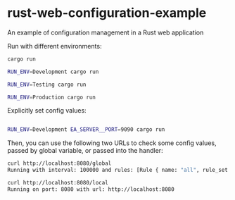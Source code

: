 # rust-web-configuration-example

An example of configuration management in a Rust web application

Run with different environments:

```bash
cargo run

RUN_ENV=Development cargo run

RUN_ENV=Testing cargo run

RUN_ENV=Production cargo run
```

Explicitly set config values:

```bash

RUN_ENV=Development EA_SERVER__PORT=9090 cargo run
```

Then, you can use the following two URLs to check some config values, passed by global variable, or passed into the handler:

```bash
curl http://localhost:8080/global
Running with interval: 100000 and rules: [Rule { name: "all", rule_set: [">5", "<100"] }, Rule { name: "none", rule_set: [] }]

curl http://localhost:8080/local
Running on port: 8080 with url: http://localhost:8080
```
